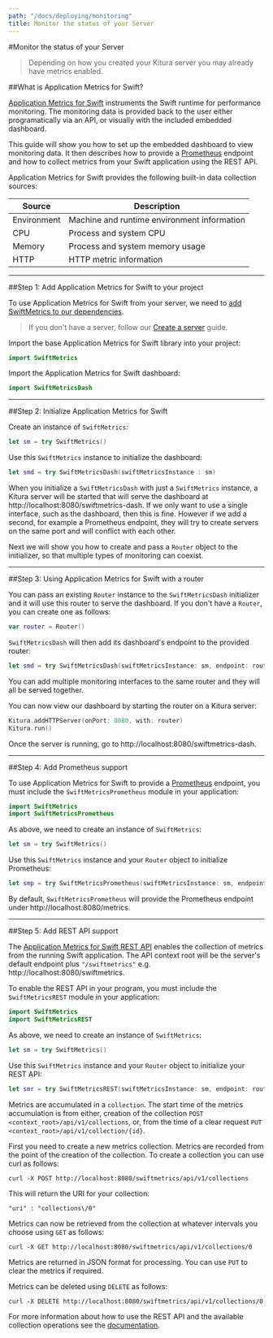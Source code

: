 ```yaml
---
path: "/docs/deploying/monitoring"
title: Monitor the status of your Server
---
```


#Monitor the status of your Server

>Depending on how you created your Kitura server you may already have metrics enabled.

##What is Application Metrics for Swift?

[Application Metrics for Swift](https://github.com/RuntimeTools/SwiftMetrics) instruments the Swift runtime for performance monitoring. The monitoring data is provided back to the user either programatically via an API, or visually with the included embedded dashboard.

This guide will show you how to set up the embedded dashboard to view monitoring data. It then describes how to provide a [Prometheus](https://prometheus.io) endpoint and how to collect metrics from your Swift application using the REST API.

Application Metrics for Swift provides the following built-in data collection sources:

| Source      | Description                                 |
| ----------- | ------------------------------------------- |
| Environment	| Machine and runtime environment information |
| CPU         | Process and system CPU                      |
| Memory	    | Process and system memory usage             |
| HTTP	      | HTTP metric information                     |

---

##Step 1: Add Application Metrics for Swift to your project

To use Application Metrics for Swift from your server, we need to [add SwiftMetrics to our dependencies](https://github.com/RuntimeTools/SwiftMetrics#installation).

> If you don't have a server, follow our [Create a server](../getting-started/create-server-cli) guide.

Import the base Application Metrics for Swift library into your project:

```swift
import SwiftMetrics
```

Import the Application Metrics for Swift dashboard:

```swift
import SwiftMetricsDash
```

---

##Step 2: Initialize Application Metrics for Swift

Create an instance of `SwiftMetrics`:

```swift
let sm = try SwiftMetrics()
```

Use this `SwiftMetrics` instance to initialize the dashboard:

```swift
let smd = try SwiftMetricsDash(swiftMetricsInstance : sm)
```

When you initialize a `SwiftMetricsDash` with just a `SwiftMetrics` instance, a Kitura server will be started that will serve the dashboard at http://localhost:8080/swiftmetrics-dash. If we only want to use a single interface, such as the dashboard, then this is fine. However if we add a second, for example a Prometheus endpoint, they will try to create servers on the same port and will conflict with each other.

Next we will show you how to create and pass a `Router` object to the initializer, so that multiple types of monitoring can coexist.

---

##Step 3: Using Application Metrics for Swift with a router

You can pass an existing `Router` instance to the `SwiftMetricsDash` initializer and it will use this router to serve the dashboard. If you don't have a `Router`, you can create one as follows:

```swift
var router = Router()
```

`SwiftMetricsDash` will then add its dashboard's endpoint to the provided router:

```swift
let smd = try SwiftMetricsDash(swiftMetricsInstance: sm, endpoint: router)
```

You can add multiple monitoring interfaces to the same router and they will all be served together.

You can now view our dashboard by starting the router on a Kitura server:

```swift
Kitura.addHTTPServer(onPort: 8080, with: router)
Kitura.run()
```

Once the server is running, go to http://localhost:8080/swiftmetrics-dash.

---

##Step 4: Add Prometheus support

To use Application Metrics for Swift to provide a [Prometheus](https://prometheus.io) endpoint, you must include the `SwiftMetricsPrometheus` module in your application:

```swift
import SwiftMetrics
import SwiftMetricsPrometheus
```

As above, we need to create an instance of `SwiftMetrics`:

```swift
let sm = try SwiftMetrics()
```

Use this `SwiftMetrics` instance and your `Router` object to initialize Prometheus:

```swift
let smp = try SwiftMetricsPrometheus(swiftMetricsInstance: sm, endpoint: router)
```

By default, `SwiftMetricsPrometheus` will provide the Prometheus endpoint under http://localhost:8080/metrics.

---

##Step 5: Add REST API support

The [Application Metrics for Swift REST API](https://github.com/RuntimeTools/SwiftMetrics/blob/master/REST-API.md) enables the collection of metrics from the running Swift application. The API context root will be the server's default endpoint plus `"/swiftmetrics"` e.g. http://localhost:8080/swiftmetrics.

To enable the REST API in your program, you must include the `SwiftMetricsREST` module in your application:

```swift
import SwiftMetrics
import SwiftMetricsREST
```

As above, we need to create an instance of `SwiftMetrics`:

```swift
let sm = try SwiftMetrics()
```

Use this `SwiftMetrics` instance and your `Router` object to initialize your REST API:

```swift
let smr = try SwiftMetricsREST(swiftMetricsInstance: sm, endpoint: router)
```

Metrics are accumulated in a `collection`. The start time of the metrics accumulation is from either, creation of the collection `POST <context_root>/api/v1/collections`, or, from the time of a clear request `PUT <context_root>/api/v1/collection/{id}`.

First you need to create a new metrics collection. Metrics are recorded from the point of the creation of the collection. To create a collection you can use curl as follows:

```
curl -X POST http://localhost:8080/swiftmetrics/api/v1/collections
```

This will return the URI for your collection:

```
"uri" : "collections\/0"
```

Metrics can now be retrieved from the collection at whatever intervals you choose using `GET` as follows:

```
curl -X GET http://localhost:8080/swiftmetrics/api/v1/collections/0
```

Metrics are returned in JSON format for processing. You can use `PUT` to clear the metrics if required.

Metrics can be deleted using `DELETE` as follows:

```
curl -X DELETE http://localhost:8080/swiftmetrics/api/v1/collections/0
```

For more information about how to use the REST API and the available collection operations see the [documentation](https://github.com/RuntimeTools/SwiftMetrics/blob/master/REST-API.md).
